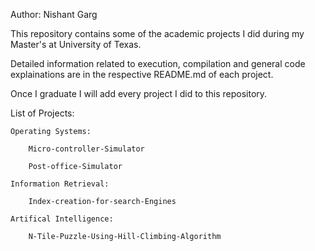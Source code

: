 Author: Nishant Garg

This repository contains some of the academic projects I did during my Master's at University of Texas.

Detailed information related to execution, compilation and general code explainations are in the respective README.md of each project.

Once I graduate I will add every project I did to this repository.


List of Projects:

    Operating Systems:

        Micro-controller-Simulator

        Post-office-Simulator

    Information Retrieval:

        Index-creation-for-search-Engines

    Artifical Intelligence:

        N-Tile-Puzzle-Using-Hill-Climbing-Algorithm
